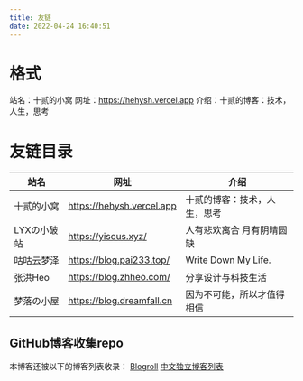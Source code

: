 ```yaml
---
title: 友链
date: 2022-04-24 16:40:51
---
```

# 格式
站名：十贰的小窝
网址：https://hehysh.vercel.app
介绍：十贰的博客：技术，人生，思考

# 友链目录
| 站名 | 网址 | 介绍 |
| ---- | ---- | ---- |
| 十贰的小窝 | https://hehysh.vercel.app | 十贰的博客：技术，人生，思考 |
| LYXの小破站 | https://yisous.xyz/ | 人有悲欢离合 月有阴晴圆缺 |
| 咕咕云梦泽 | https://blog.pai233.top/ | Write Down My Life. |
| 张洪Heo | https://blog.zhheo.com/ | 分享设计与科技生活 |
| 梦落の小屋 | https://blog.dreamfall.cn | 因为不可能，所以才值得相信 |

## GitHub博客收集repo
本博客还被以下的博客列表收录：
[Blogroll](https://github.com/tuna/blogroll)
[中文独立博客列表](https://github.com/timqian/chinese-independent-blogs)